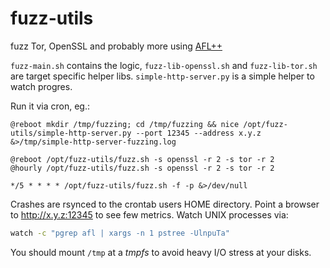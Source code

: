 # fuzz-utils
fuzz Tor, OpenSSL and probably more using [AFL++](https://github.com/AFLplusplus/AFLplusplus/)

`fuzz-main.sh` contains the logic, `fuzz-lib-openssl.sh` and `fuzz-lib-tor.sh` are target specific helper libs.
`simple-http-server.py` is a simple helper to watch progres.

Run it via cron, eg.:

```
@reboot mkdir /tmp/fuzzing; cd /tmp/fuzzing && nice /opt/fuzz-utils/simple-http-server.py --port 12345 --address x.y.z &>/tmp/simple-http-server-fuzzing.log

@reboot /opt/fuzz-utils/fuzz.sh -s openssl -r 2 -s tor -r 2
@hourly /opt/fuzz-utils/fuzz.sh -s openssl -r 2 -s tor -r 2

*/5 * * * * /opt/fuzz-utils/fuzz.sh -f -p &>/dev/null

```
Crashes are rsynced to the crontab users HOME directory.
Point a browser to http://x.y.z:12345 to see few metrics.
Watch UNIX processes via:

```bash
watch -c "pgrep afl | xargs -n 1 pstree -UlnpuTa"
```

You should mount `/tmp` at a *tmpfs* to avoid heavy I/O stress at your disks.

